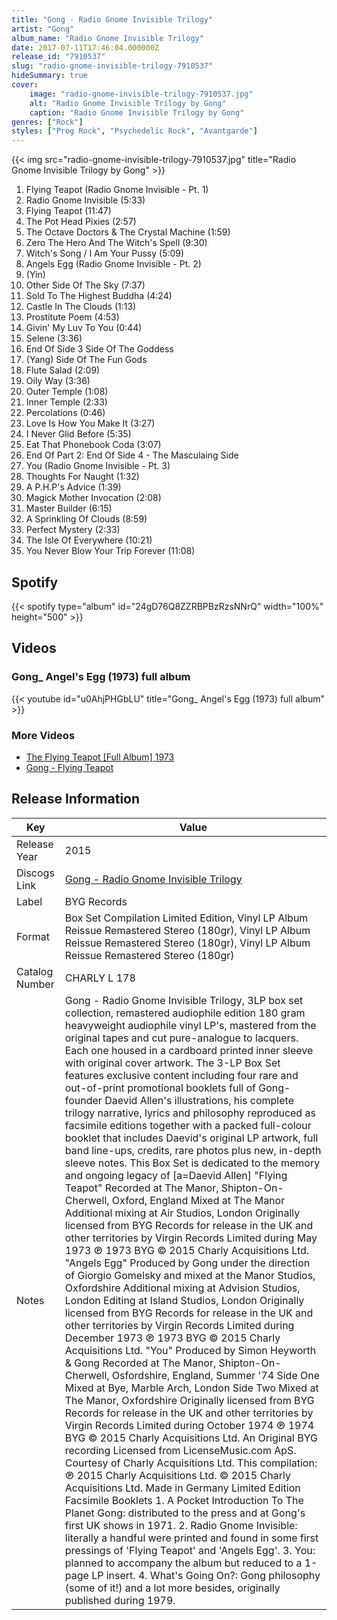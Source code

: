 ```yaml
---
title: "Gong - Radio Gnome Invisible Trilogy"
artist: "Gong"
album_name: "Radio Gnome Invisible Trilogy"
date: 2017-07-11T17:46:04.000000Z
release_id: "7910537"
slug: "radio-gnome-invisible-trilogy-7910537"
hideSummary: true
cover:
    image: "radio-gnome-invisible-trilogy-7910537.jpg"
    alt: "Radio Gnome Invisible Trilogy by Gong"
    caption: "Radio Gnome Invisible Trilogy by Gong"
genres: ["Rock"]
styles: ["Prog Rock", "Psychedelic Rock", "Avantgarde"]
---
```


{{< img src="radio-gnome-invisible-trilogy-7910537.jpg" title="Radio Gnome Invisible Trilogy by Gong" >}}

<!-- section break -->

1. Flying Teapot (Radio Gnome Invisible - Pt. 1)
2. Radio Gnome Invisible (5:33)
3. Flying Teapot (11:47)
4. The Pot Head Pixies (2:57)
5. The Octave Doctors & The Crystal Machine (1:59)
6. Zero The Hero And The Witch's Spell (9:30)
7. Witch's Song / I Am Your Pussy (5:09)
8. Angels Egg (Radio Gnome Invisible - Pt. 2)
9. (Yin)
10. Other Side Of The Sky (7:37)
11. Sold To The Highest Buddha (4:24)
12. Castle In The Clouds (1:13)
13. Prostitute Poem (4:53)
14. Givin' My Luv To You (0:44)
15. Selene (3:36)
16. End Of Side 3 Side Of The Goddess
17. (Yang) Side Of The Fun Gods
18. Flute Salad (2:09)
19. Oily Way (3:36)
20. Outer Temple (1:08)
21. Inner Temple (2:33)
22. Percolations (0:46)
23. Love Is How You Make It (3:27)
24. I Never Glid Before (5:35)
25. Eat That Phonebook Coda (3:07)
26. End Of Part 2: End Of Side 4 - The Masculaing Side
27. You (Radio Gnome Invisible - Pt. 3)
28. Thoughts For Naught (1:32)
29. A P.H.P's Advice (1:39)
30. Magick Mother Invocation (2:08)
31. Master Builder (6:15)
32. A Sprinkling Of Clouds (8:59)
33. Perfect Mystery (2:33)
34. The Isle Of Everywhere (10:21)
35. You Never Blow Your Trip Forever (11:08)

<!-- section break -->


## Spotify
{{< spotify type="album" id="24gD76Q8ZZRBPBzRzsNNrQ" width="100%" height="500" >}}



## Videos
### Gong_ Angel's Egg (1973) full album
{{< youtube id="u0AhjPHGbLU" title="Gong_ Angel's Egg (1973) full album" >}}<br>

### More Videos

- [The Flying Teapot [Full Album]  1973](https://www.youtube.com/watch?v=8GWkSyHGL6U)
- [Gong - Flying Teapot](https://www.youtube.com/watch?v=k2Yc9mHCwRI)


## Release Information
|  Key           | Value                                                |
| ---------------| ---------------------------------------------------- |
| Release Year   | 2015                                   |
| Discogs Link   | [Gong - Radio Gnome Invisible Trilogy](https://www.discogs.com/release/7910537-Gong-Radio-Gnome-Invisible-Trilogy) |
| Label          | BYG Records |
| Format         | Box Set Compilation Limited Edition, Vinyl LP Album Reissue Remastered Stereo (180gr), Vinyl LP Album Reissue Remastered Stereo (180gr), Vinyl LP Album Reissue Remastered Stereo (180gr) |
| Catalog Number | CHARLY L 178 |
| Notes | Gong - Radio Gnome Invisible Trilogy, 3LP box set collection, remastered audiophile edition  180 gram heavyweight audiophile vinyl LP's, mastered from the original tapes and cut pure-analogue to lacquers. Each one housed in a cardboard printed inner sleeve with original cover artwork.  The 3-LP Box Set features exclusive content including four rare and out-of-print promotional booklets full of Gong-founder Daevid Allen's illustrations, his complete trilogy narrative, lyrics and philosophy reproduced as facsimile editions together with a packed full-colour booklet that includes Daevid's original LP artwork, full band line-ups, credits, rare photos plus new, in-depth sleeve notes.  This Box Set is dedicated to the memory and ongoing legacy of [a=Daevid Allen]  "Flying Teapot" Recorded at The Manor, Shipton-On-Cherwell, Oxford, England Mixed at The Manor Additional mixing at Air Studios, London  Originally licensed from BYG Records for release in the UK and other territories by Virgin Records Limited during May 1973 ℗ 1973 BYG © 2015 Charly Acquisitions Ltd.  "Angels Egg" Produced by Gong under the direction of Giorgio Gomelsky and mixed at the Manor Studios, Oxfordshire Additional mixing at Advision Studios, London Editing at Island Studios, London  Originally licensed from BYG Records for release in the UK and other territories by Virgin Records Limited during December 1973 ℗ 1973 BYG © 2015 Charly Acquisitions Ltd.  "You" Produced by Simon Heyworth & Gong  Recorded at The Manor, Shipton-On-Cherwell, Osfordshire, England, Summer '74 Side One Mixed at Bye, Marble Arch, London Side Two Mixed at The Manor, Oxfordshire  Originally licensed from BYG Records for release in the UK and other territories by Virgin Records Limited during October 1974 ℗ 1974 BYG © 2015 Charly Acquisitions Ltd.  An Original BYG recording Licensed from LicenseMusic.com ApS. Courtesy of Charly Acquisitions Ltd.  This compilation: ℗ 2015 Charly Acquisitions Ltd. © 2015 Charly Acquisitions Ltd.  Made in Germany  Limited Edition Facsimile Booklets 1. A Pocket Introduction To The Planet Gong: distributed to the press and at Gong's first UK shows in 1971. 2. Radio Gnome Invisible: literally a handful were printed and found in some first pressings of 'Flying Teapot' and 'Angels Egg'. 3. You: planned to accompany the album but reduced to a 1-page LP insert. 4. What's Going On?: Gong philosophy (some of it!) and a lot more besides, originally published during 1979. |